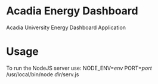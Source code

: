 Acadia Energy Dashboard
=======================

Acadia University Energy Dashboard Application

Usage
=====
  To run the NodeJS server use: 
    NODE_ENV=<i>env</i> PORT=<i>port</i> /usr/local/bin/node <i>dir</i>/serv.js
